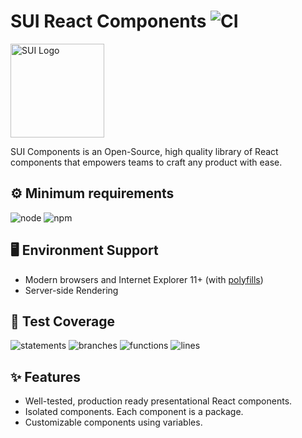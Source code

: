 # SUI React Components ![CI](https://github.com/SUI-Components/sui-components/workflows/CI/badge.svg)

<img src="https://avatars2.githubusercontent.com/u/13288987?s=200&v=4" alt="SUI Logo" width="150">

SUI Components is an Open-Source, high quality library of React components that empowers teams to craft any product with ease.

## ⚙️ Minimum requirements
![node](https://shields.io/badge/node-v16+-lightgray?logo=nodedotjs&logoWidth=20&style=for-the-badge)
![npm](https://shields.io/badge/npm-v7+-lightgrey?logo=npm&logoWidth=20&style=for-the-badge)

## 🖥 Environment Support

- Modern browsers and Internet Explorer 11+ (with [polyfills](https://github.com/SUI-Components/sui/tree/master/packages/sui-polyfills))
- Server-side Rendering

## 🧪 Test Coverage

![statements](https://shields.io/badge/statements-66.22%25-red)
![branches](https://shields.io/badge/branches-49.36%25-550000)
![functions](https://shields.io/badge/functions-49.49%25-550000)
![lines](https://shields.io/badge/lines-68.12%25-red)

## ✨ Features

- Well-tested, production ready presentational React components.
- Isolated components. Each component is a package.
- Customizable components using variables.
